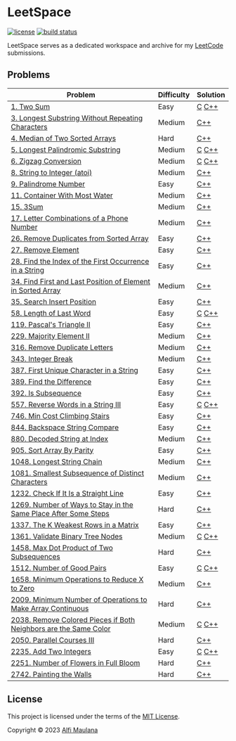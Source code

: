 # LeetSpace

[![license](https://img.shields.io/github/license/threeal/leetspace?style=flat-square)](./LICENSE)
[![build status](https://img.shields.io/github/actions/workflow/status/threeal/leetspace/ci.yaml?branch=main&style=flat-square)](https://github.com/threeal/leetspace/actions/workflows/ci.yaml)

LeetSpace serves as a dedicated workspace and archive for my [LeetCode](https://leetcode.com) submissions.

## Problems

| Problem | Difficulty | Solution |
|---|---|---|
| [1. Two Sum](https://leetcode.com/problems/two-sum) | Easy | [C](./problems/0001/c/solution.c) [C++](./problems/0001/cpp/solution.cpp) |
| [3. Longest Substring Without Repeating Characters](https://leetcode.com/problems/longest-substring-without-repeating-characters) | Medium | [C++](./problems/0003/cpp/solution.cpp) |
| [4. Median of Two Sorted Arrays](https://leetcode.com/problems/median-of-two-sorted-arrays) | Hard | [C++](./problems/0004/cpp/solution.cpp) |
| [5. Longest Palindromic Substring](https://leetcode.com/problems/longest-palindromic-substring) | Medium | [C](./problems/0005/c/solution.c) [C++](./problems/0005/cpp/solution.cpp) |
| [6. Zigzag Conversion](https://leetcode.com/problems/zigzag-conversion) | Medium | [C](./problems/0006/c/solution.c) [C++](./problems/0006/cpp/solution.cpp) |
| [8. String to Integer (atoi)](https://leetcode.com/problems/string-to-integer-atoi) | Medium | [C++](./problems/0008/cpp/solution.cpp) |
| [9. Palindrome Number](https://leetcode.com/problems/palindrome-number) | Easy | [C++](./problems/0009/cpp/solution.cpp) |
| [11. Container With Most Water](https://leetcode.com/problems/container-with-most-water) | Medium | [C++](./problems/0011/cpp/solution.cpp) |
| [15. 3Sum](https://leetcode.com/problems/3sum) | Medium | [C++](./problems/0015/cpp/solution.cpp) |
| [17. Letter Combinations of a Phone Number](https://leetcode.com/problems/letter-combinations-of-a-phone-number) | Medium | [C++](./problems/0017/cpp/solution.cpp) |
| [26. Remove Duplicates from Sorted Array](https://leetcode.com/problems/remove-duplicates-from-sorted-array) | Easy | [C++](./problems/0026/cpp/solution.cpp) |
| [27. Remove Element](https://leetcode.com/problems/remove-element) | Easy | [C++](./problems/0027/cpp/solution.cpp) |
| [28. Find the Index of the First Occurrence in a String](https://leetcode.com/problems/find-the-index-of-the-first-occurrence-in-a-string) | Easy | [C++](./problems/0028/cpp/solution.cpp) |
| [34. Find First and Last Position of Element in Sorted Array](https://leetcode.com/problems/find-first-and-last-position-of-element-in-sorted-array) | Medium | [C++](./problems/0034/cpp/solution.cpp) |
| [35. Search Insert Position](https://leetcode.com/problems/search-insert-position) | Easy | [C++](./problems/0035/cpp/solution.cpp) |
| [58. Length of Last Word](https://leetcode.com/problems/length-of-last-word) | Easy | [C](./problems/0058/c/solution.c) [C++](./problems/0058/cpp/solution.cpp) |
| [119. Pascal's Triangle II](pascals-triangle-ii) | Easy | [C++](./problems/0119/cpp/solution.cpp) |
| [229. Majority Element II](https://leetcode.com/problems/majority-element-ii) | Medium | [C++](./problems/0229/cpp/solution.cpp) |
| [316. Remove Duplicate Letters](https://leetcode.com/problems/remove-duplicate-letters) | Medium | [C++](./problems/0316/cpp/solution.cpp) |
| [343. Integer Break](https://leetcode.com/problems/integer-break) | Medium | [C++](./problems/0343/cpp/solution.cpp) |
| [387. First Unique Character in a String](https://leetcode.com/problems/first-unique-character-in-a-string) | Easy | [C++](./problems/0387/cpp/solution.cpp) |
| [389. Find the Difference](https://leetcode.com/problems/find-the-difference) | Easy | [C++](./problems/0389/cpp/solution.cpp) |
| [392. Is Subsequence](https://leetcode.com/problems/is-subsequence) | Easy | [C++](./problems/0392/cpp/solution.cpp) |
| [557. Reverse Words in a String III](https://leetcode.com/problems/reverse-words-in-a-string-iii) | Easy | [C](./problems/0557/c/solution.c) [C++](./problems/0557/cpp/solution.cpp) |
| [746. Min Cost Climbing Stairs](https://leetcode.com/problems/min-cost-climbing-stairs) | Easy | [C++](./problems/0746/cpp/solution.cpp) |
| [844. Backspace String Compare](https://leetcode.com/problems/backspace-string-compare) | Easy | [C++](./problems/0844/cpp/solution.cpp) |
| [880. Decoded String at Index](https://leetcode.com/problems/decoded-string-at-index) | Medium | [C++](./problems/0880/cpp/solution.cpp) |
| [905. Sort Array By Parity](https://leetcode.com/problems/sort-array-by-parity) | Easy | [C++](./problems/0905/cpp/solution.cpp) |
| [1048. Longest String Chain](https://leetcode.com/problems/longest-string-chain) | Medium | [C++](./problems/1048/cpp/solution.cpp) |
| [1081. Smallest Subsequence of Distinct Characters](https://leetcode.com/problems/smallest-subsequence-of-distinct-characters) | Medium | [C++](./problems/1081/cpp/solution.cpp) |
| [1232. Check If It Is a Straight Line](https://leetcode.com/problems/check-if-it-is-a-straight-line) | Easy | [C++](./problems/1232/cpp/solution.cpp) |
| [1269. Number of Ways to Stay in the Same Place After Some Steps](https://leetcode.com/problems/number-of-ways-to-stay-in-the-same-place-after-some-steps) | Hard | [C++](./problems/1269/cpp/solution.cpp) |
| [1337. The K Weakest Rows in a Matrix](https://leetcode.com/problems/the-k-weakest-rows-in-a-matrix) | Easy | [C++](./problems/1337/cpp/solution.cpp) |
| [1361. Validate Binary Tree Nodes](https://leetcode.com/problems/validate-binary-tree-nodes) | Medium | [C](./problems/1361/c/solution.c) [C++](./problems/1361/cpp/solution.cpp) |
| [1458. Max Dot Product of Two Subsequences](https://leetcode.com/problems/max-dot-product-of-two-subsequences) | Hard | [C++](./problems/1458/cpp/solution.cpp) |
| [1512. Number of Good Pairs](https://leetcode.com/problems/number-of-good-pairs) | Easy | [C](./problems/1512/c/solution.c) [C++](./problems/1512/cpp/solution.cpp) |
| [1658. Minimum Operations to Reduce X to Zero](https://leetcode.com/problems/minimum-operations-to-reduce-x-to-zero) | Medium | [C++](./problems/1658/cpp/solution.cpp) |
| [2009. Minimum Number of Operations to Make Array Continuous](https://leetcode.com/problems/minimum-number-of-operations-to-make-array-continuous) | Hard | [C++](./problems/2009/cpp/solution.cpp) |
| [2038. Remove Colored Pieces if Both Neighbors are the Same Color](https://leetcode.com/problems/remove-colored-pieces-if-both-neighbors-are-the-same-color) | Medium | [C](./problems/2038/c/solution.c) [C++](./problems/2038/cpp/solution.cpp) |
| [2050. Parallel Courses III](https://leetcode.com/problems/parallel-courses-iii) | Hard | [C++](./problems/2050/cpp/solution.cpp) |
| [2235. Add Two Integers](https://leetcode.com/problems/add-two-integers) | Easy | [C](./problems/2235/c/solution.c) [C++](./problems/2235/cpp/solution.cpp) |
| [2251. Number of Flowers in Full Bloom](https://leetcode.com/problems/number-of-flowers-in-full-bloom) | Hard | [C++](./problems/2251/cpp/solution.cpp) |
| [2742. Painting the Walls](https://leetcode.com/problems/painting-the-walls) | Hard | [C++](./problems/2742/cpp/solution.cpp) |

## License

This project is licensed under the terms of the [MIT License](./LICENSE).

Copyright © 2023 [Alfi Maulana](https://github.com/threeal)
